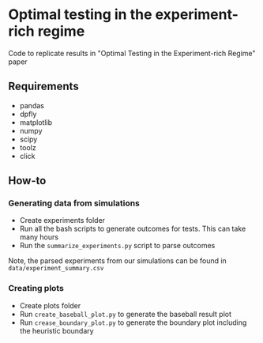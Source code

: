 # Optimal testing in the experiment-rich regime
Code to replicate results in "Optimal Testing in the Experiment-rich Regime" paper

## Requirements

- pandas
- dpfly
- matplotlib
- numpy
- scipy
- toolz
- click


## How-to

### Generating data from simulations

- Create experiments folder
- Run all the bash scripts to generate outcomes for tests. This can take many hours
- Run the `summarize_experiments.py` script to parse outcomes

Note, the parsed experiments from our simulations can be found in `data/experiment_summary.csv`

### Creating plots

- Create plots folder
- Run `create_baseball_plot.py` to generate the baseball result plot
- Run `crease_boundary_plot.py` to generate the boundary plot including the heuristic
boundary








